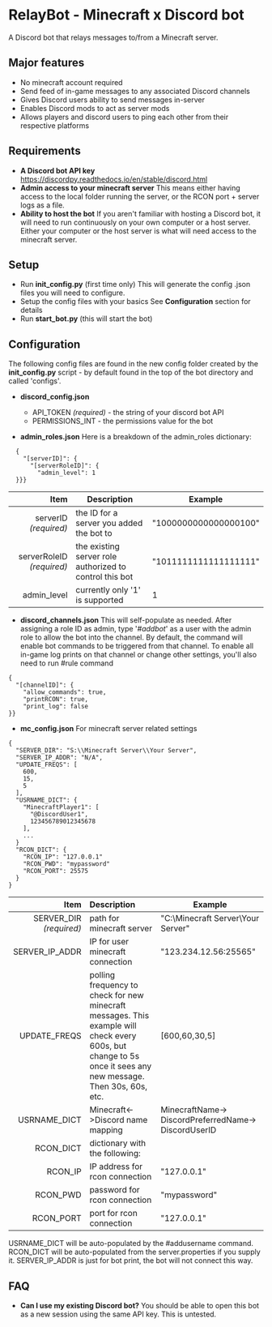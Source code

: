# RelayBot - Minecraft x Discord bot
A Discord bot that relays messages to/from a Minecraft server.

## Major features
- No minecraft account required
- Send feed of in-game messages to any associated Discord channels
- Gives Discord users ability to send messages in-server
- Enables Discord mods to act as server mods
- Allows players and discord users to ping each other from their respective platforms

## Requirements
- **A Discord bot API key**
https://discordpy.readthedocs.io/en/stable/discord.html
- **Admin access to your minecraft server**
This means either having access to the local folder running the server, 
or the RCON port + server logs as a file.
- **Ability to host the bot**
If you aren't familiar with hosting a Discord bot, it will need to run continuously on your own computer or a host server. Either your computer or the host server is what will need access to the minecraft server.

## Setup
- Run **init_config.py** (first time only)
This will generate the config .json files you will need to configure.
- Setup the config files with your basics
See **Configuration** section for details
- Run **start_bot.py** (this will start the bot)

## Configuration
The following config files are found in the new config folder created by the **init_config.py** script - by default found in the top of the bot directory and called 'configs'.
- **discord_config.json**
  - API_TOKEN *(required)* - the string of your discord bot API
  - PERMISSIONS_INT - the permissions value for the bot

- **admin_roles.json**
Here is a breakdown of the admin_roles dictionary:

```
  {
    "[serverID]": {
      "[serverRoleID]": {
        "admin_level": 1
  }}}
```

| Item | Description | Example |
| ------: | ----------- | ----------- |
| serverID *(required)* | the ID for a server you added the bot to | "1000000000000000100"|
| serverRoleID *(required)*| the existing server role authorized to control this bot | "1011111111111111111"|
| admin_level | currently only '1' is supported | 1 |

- **discord_channels.json**
This will self-populate as needed. After assigning a role ID as admin, type '*#addbot*' as a user with the admin role to allow the bot into the channel.
By default, the command will enable bot commands to be triggered from that channel.
To enable all in-game log prints on that channel or change other settings, you'll also need to run #rule command

```
{
  "[channelID]": {
    "allow_commands": true,
    "printRCON": true,
    "print_log": false
}}
```




- **mc_config.json**
For minecraft server related settings
```
{
  "SERVER_DIR": "S:\\Minecraft Server\\Your Server",
  "SERVER_IP_ADDR": "N/A",
  "UPDATE_FREQS": [
    600,
    15,
    5
  ],
  "USRNAME_DICT": {
    "MinecraftPlayer1": [
      "@DiscordUser1",
      123456789012345678
    ],
    ...
  }
  "RCON_DICT": {
    "RCON_IP": "127.0.0.1"
    "RCON_PWD": "mypassword"
    "RCON_PORT": 25575
  }
}
```
| Item | Description | Example |
| ------: | :----------- | ----------- |
| SERVER_DIR *(required)*| path for minecraft server |"C:\\Minecraft Server\\Your Server"|
| SERVER_IP_ADDR | IP for user minecraft connection |"123.234.12.56:25565"|
| UPDATE_FREQS | polling frequency to check for new minecraft messages. This example will check every 600s, but change to 5s once it sees any new message. Then 30s, 60s, etc. |[600,60,30,5]|
| USRNAME_DICT | Minecraft<->Discord name mapping |MinecraftName-> DiscordPreferredName-> DiscordUserID|
| RCON_DICT | dictionary with the following: ||
| RCON_IP | IP address for rcon connection |"127.0.0.1"|
| RCON_PWD | password for rcon connection |"mypassword"|
| RCON_PORT | port for rcon connection |"127.0.0.1"|

USRNAME_DICT will be auto-populated by the #addusername command.
RCON_DICT will be auto-populated from the server.properties if you supply it.
SERVER_IP_ADDR is just for bot print, the bot will not connect this way.

## FAQ
- **Can I use my existing Discord bot?**
You should be able to open this bot as a new session using the same API key. This is untested.